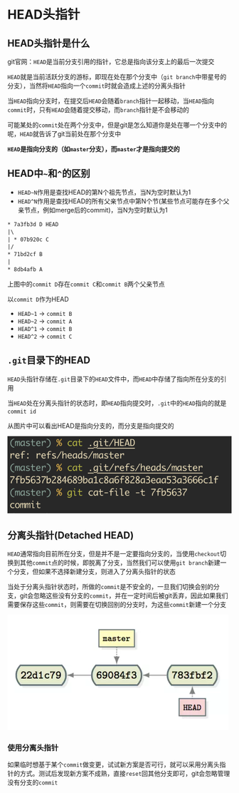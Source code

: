 # HEAD头指针

## HEAD头指针是什么

git官网：`HEAD`是当前分支引用的指针，它总是指向该分支上的最后一次提交

`HEAD`就是当前活跃分支的游标，即现在处在那个分支中（`git branch`中带星号的分支），当然将`HEAD`指向一个`commit`时就会造成上述的分离头指针

当`HEAD`指向分支时，在提交后`HEAD`会随着`branch`指针一起移动，当`HEAD`指向`commit`时，只有`HEAD`会随着提交移动，而`branch`指针是不会移动的

可能某处的`commit`处在两个分支中，但是git是怎么知道你是处在哪一个分支中的呢，`HEAD`就告诉了git当前处在那个分支中

**`HEAD`是指向分支的（如`master`分支），而`master`才是指向提交的**

## HEAD中`~`和`^`的区别

- `HEAD~N`作用是查找HEAD的第N个祖先节点，当N为空时默认为1
- `HEAD^N`作用是查找HEAD的所有父亲节点中第N个节(某些节点可能存在多个父亲节点，例如merge后的commit)，当N为空时默认为1

```txt
* 7a3fb3d D HEAD
|\
| * 07b920c C
|/
* 71bd2cf B
|
* 8db4afb A
```

上图中的`commit D`存在`commit C`和`commit B`两个父亲节点

以`commit D`作为HEAD
- `HEAD~1` -> `commit B`
- `HEAD~2` -> `commit A`
- `HEAD^1` -> `commit B`
- `HEAD^2` -> `commit C`

## `.git`目录下的HEAD

`HEAD`头指针存储在`.git`目录下的`HEAD`文件中，而`HEAD`中存储了指向所在分支的引用

当`HEAD`处在分离头指针的状态时，即`HEAD`指向提交时，`.git`中的`HEAD`指向的就是`commit id`

从图片中可以看出HEAD是指向分支的，而分支是指向提交的

![.git中的HEAD](./pics/head.png)

## 分离头指针(Detached HEAD)

`HEAD`通常指向目前所在分支，但是并不是一定要指向分支的，当使用`checkout`切换到其他`commit`点的时候，即脱离了分支，当然我们可以使用`git branch`新建一个分支，但如果不选择新建分支，则进入了分离头指针的状态

当处于分离头指针状态时，所做的`commit`是不安全的，一旦我们切换会别的分支，git会忽略这些没有分支的`commit`，并在一定时间后被git丢弃，因此如果我们需要保存这些`commit`，则需要在切换回别的分支时，为这些`commit`新建一个分支

![Detached HEAD](./pics/detached_head.png)

### 使用分离头指针

如果临时想基于某个`commit`做变更，试试新方案是否可行，就可以采用分离头指针的方式。测试后发现新方案不成熟，直接`reset`回其他分支即可，git会忽略管理没有分支的`commit`